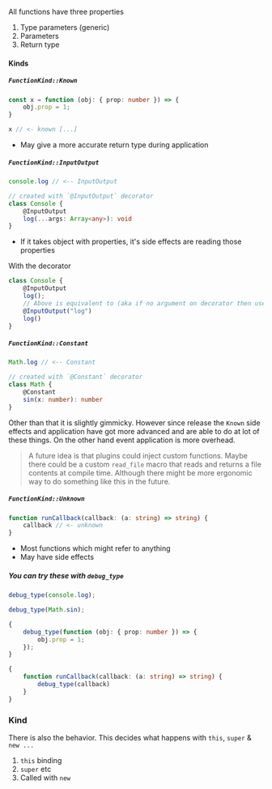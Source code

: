 All functions have three properties
1. Type parameters (generic)
2. Parameters
3. Return type

#### Kinds
##### `FunctionKind::Known`

```ts
const x = function (obj: { prop: number }) => {
	obj.prop = 1;
}

x // <- known [...]
```

- May give a more accurate return type during application

##### `FunctionKind::InputOutput`

```ts
console.log // <-- InputOutput

// created with `@InputOutput` decorator
class Console { 
	@InputOutput
	log(...args: Array<any>): void
}
```

- If it takes object with properties, it's side effects are reading those properties

With the decorator

```ts
class Console { 
	@InputOutput
	log();
	// Above is equivalent to (aka if no argument on decorator then use property key)
	@InputOutput("log")
	log()
}
```

##### `FunctionKind::Constant`

```ts
Math.log // <-- Constant

// created with `@Constant` decorator
class Math { 
	@Constant
	sin(x: number): number
}
```

Other than that it is slightly gimmicky. However since release the `Known` side effects and application have got more advanced and are able to do at lot of these things. On the other hand event application is more overhead.

> A future idea is that plugins could inject custom functions. Maybe there could be a custom `read_file` macro that reads and returns a file contents at compile time. Although there might be more ergonomic way to do something like this in the future.

##### `FunctionKind::Unknown`

```ts
function runCallback(callback: (a: string) => string) {
	callback // <- unknown	
}
```

- Most functions which might refer to anything
- May have side effects

##### You can try these with `debug_type`

```ts
debug_type(console.log);

debug_type(Math.sin);

{
	debug_type(function (obj: { prop: number }) => {
		obj.prop = 1;
	});
}

{
	function runCallback(callback: (a: string) => string) {
		debug_type(callback)
	}
}
```

### Kind
There is also the behavior. This decides what happens with `this`, `super` & `new ...`

1. `this` binding
2. `super` etc
3. Called with `new`
